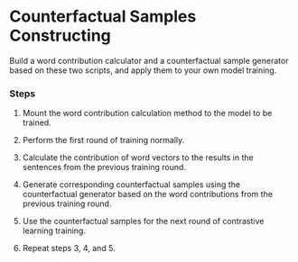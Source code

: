 # Counterfactual Samples Constructing 
Build a word contribution calculator and a counterfactual sample generator based on these two scripts, and apply them to your own model training.



### Steps

1. Mount the word contribution calculation method to the model to be trained.

2. Perform the first round of training normally.
3. Calculate the contribution of word vectors to the results in the sentences from the previous training round.
4. Generate corresponding counterfactual samples using the counterfactual generator based on the word contributions from the previous training round.
5. Use the counterfactual samples for the next round of contrastive learning training.
6. Repeat steps 3, 4, and 5.
